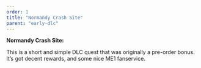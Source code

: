 ```yaml
---
order: 1
title: "Normandy Crash Site"
parent: "early-dlc"
---
```


**Normandy Crash Site:**

This is a short and simple DLC quest that was originally a pre-order bonus. It’s got decent rewards, and some nice ME1 fanservice.
